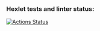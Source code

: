 ### Hexlet tests and linter status:
[![Actions Status](https://github.com/Jacjaram/python-project-140/actions/workflows/hexlet-check.yml/badge.svg)](https://github.com/Jacjaram/python-project-140/actions)